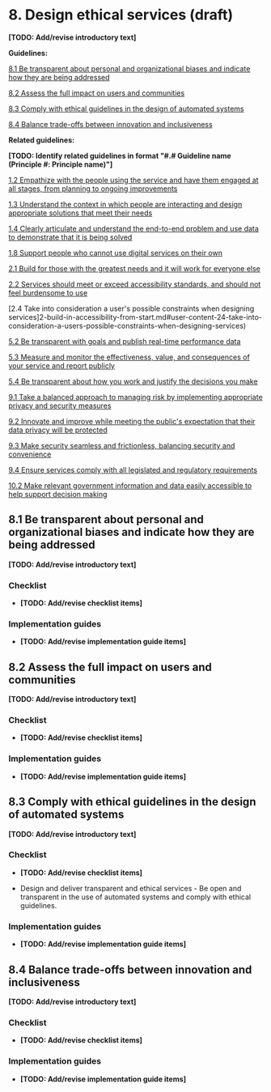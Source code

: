 # 8. Design ethical services (draft)

**[TODO: Add/revise introductory text]**

**Guidelines:**

[8.1 Be transparent about personal and organizational biases and indicate how they are being addressed](#user-content-81-be-transparent-about-personal-and-organizational-biases-and-indicate-how-they-are-being-addressed)

[8.2 Assess the full impact on users and communities](#user-content-82-assess-the-full-impact-on-users-and-communities)

[8.3 Comply with ethical guidelines in the design of automated systems](#user-content-83-comply-with-ethical-guidelines-in-the-design-of-automated-systems)

[8.4 Balance trade-offs between innovation and inclusiveness](#user-content-84-balance-trade-offs-between-innovation-and-inclusiveness)

**Related guidelines:**

**[TODO: Identify related guidelines in format "\#.\# Guideline name (Principle #: Principle name)"]**

[1.2 Empathize with the people using the service and have them engaged at all stages, from planning to ongoing improvements](1-design-with-users.md#user-content-12-empathize-with-the-people-using-the-service-and-have-them-engaged-at-all-stages-from-planning-to-ongoing-improvements)

[1.3 Understand the context in which people are interacting and design appropriate solutions that meet their needs](1-design-with-users.md#user-content-13-understand-the-context-in-which-people-are-interacting-and-design-appropriate-solutions-that-meet-their-needs)

[1.4 Clearly articulate and understand the end-to-end problem and use data to demonstrate that it is being solved](1-design-with-users.md#user-content-14-clearly-articulate-and-understand-the-end-to-end-problem-and-use-data-to-demonstrate-that-it-is-being-solved)

[1.8 Support people who cannot use digital services on their own](1-design-with-users.md#user-content-18-support-people-who-cannot-use-digital-services-on-their-own)

[2.1 Build for those with the greatest needs and it will work for everyone else](2-build-in-accessibility-from-start.md#user-content-21-build-for-those-with-the-greatest-needs-and-it-will-work-for-everyone-else)

[2.2 Services should meet or exceed accessibility standards, and should not feel burdensome to use](2-build-in-accessibility-from-start.md#user-content-22-services-should-meet-or-exceed-accessibility-standards-and-should-not-feel-burdensome-to-use)

[2.4 Take into consideration a user's possible constraints when designing services]2-build-in-accessibility-from-start.md#user-content-24-take-into-consideration-a-users-possible-constraints-when-designing-services)

[5.2 Be transparent with goals and publish real-time performance data](5-work-in-open-by-default.md#user-content-52-be-transparent-with-goals-and-publish-real-time-performance-data)

[5.3 Measure and monitor the effectiveness, value, and consequences of your service and report publicly](5-work-in-open-by-default.md#user-content-53-measure-and-monitor-the-effectiveness-value-and-consequences-of-your-service-and-report-publicly)

[5.4 Be transparent about how you work and justify the decisions you make](5-work-in-open-by-default.md#user-content-54-be-transparent-about-how-you-work-and-justify-the-decisions-you-make)

[9.1 Take a balanced approach to managing risk by implementing appropriate privacy and security measures](9-address-security-privacy-risks.md#user-content-91-take-a-balanced-approach-to-managing-risk-by-implementing-appropriate-privacy-and-security-measures)

[9.2 Innovate and improve while meeting the public's expectation that their data privacy will be protected](9-address-security-privacy-risks.md#user-content-92-innovate-and-improve-while-meeting-the-publics-expectation-that-their-data-privacy-will-be-protected)

[9.3 Make security seamless and frictionless, balancing security and convenience](9-address-security-privacy-risks.md#user-content-93-make-security-seamless-and-frictionless-balancing-security-and-convenience)

[9.4 Ensure services comply with all legislated and regulatory requirements](9-address-security-privacy-risks.md#user-content-94-ensure-services-comply-with-all-legislated-and-regulatory-requirements)

[10.2 Make relevant government information and data easily accessible to help support decision making](10-be-good-data-stewards.md#user-content-102-make-relevant-government-information-and-data-easily-accessible-to-help-support-decision-making)

## 8.1 Be transparent about personal and organizational biases and indicate how they are being addressed

**[TODO: Add/revise introductory text]**

### Checklist

- **[TODO: Add/revise checklist items]**

### Implementation guides

- **[TODO: Add/revise implementation guide items]**

## 8.2 Assess the full impact on users and communities

**[TODO: Add/revise introductory text]**

### Checklist

- **[TODO: Add/revise checklist items]**

### Implementation guides

- **[TODO: Add/revise implementation guide items]**

## 8.3 Comply with ethical guidelines in the design of automated systems

**[TODO: Add/revise introductory text]**

### Checklist

- **[TODO: Add/revise checklist items]**

- Design and deliver transparent and ethical services - Be open and transparent in the use of automated systems and comply with ethical guidelines.

### Implementation guides

- **[TODO: Add/revise implementation guide items]**

## 8.4 Balance trade-offs between innovation and inclusiveness

**[TODO: Add/revise introductory text]**

### Checklist

- **[TODO: Add/revise checklist items]**

### Implementation guides

- **[TODO: Add/revise implementation guide items]**
